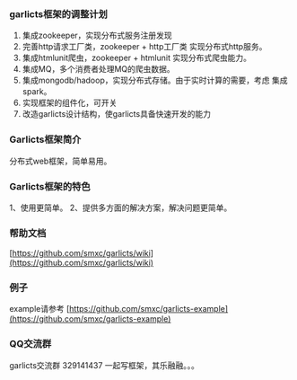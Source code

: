 ### garlicts框架的调整计划 

1. 集成zookeeper，实现分布式服务注册发现
2. 完善http请求工厂类，zookeeper + http工厂类 实现分布式http服务。
3. 集成htmlunit爬虫，zookeeper + htmlunit 实现分布式爬虫能力。
4. 集成MQ，多个消费者处理MQ的爬虫数据。
5. 集成mongodb/hadoop，实现分布式存储。由于实时计算的需要，考虑 集成spark。
6. 实现框架的组件化，可开关
7. 改造garlicts设计结构，使garlicts具备快速开发的能力

### Garlicts框架简介

分布式web框架，简单易用。

### Garlicts框架的特色

1、使用更简单。
2、提供多方面的解决方案，解决问题更简单。

### 帮助文档

[https://github.com/smxc/garlicts/wiki](https://github.com/smxc/garlicts/wiki)

### 例子

example请参考 [https://github.com/smxc/garlicts-example](https://github.com/smxc/garlicts-example)

### QQ交流群
garlicts交流群 329141437
一起写框架，其乐融融。。。
